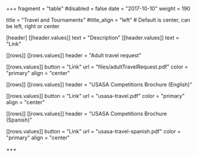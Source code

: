 +++
fragment = "table"
#disabled = false
date = "2017-10-10"
weight = 190

title = "Travel and Tournaments"
#title_align = "left" # Default is center, can be left, right or center

[header]
  [[header.values]]
    text = "Description"
  [[header.values]]
    text = "Link"

[[rows]]
  [[rows.values]]
    header = "Adult travel request"

  [[rows.values]]
    button = "Link"
    url = "files/adultTravelRequest.pdf"
    color = "primary"
    align = "center"

[[rows]]
  [[rows.values]]
    header = "USASA Competitions Brochure (English)"

  [[rows.values]]
    button = "Link"
    url = "usasa-travel.pdf"
    color = "primary"
    align = "center"

[[rows]]
  [[rows.values]]
    header = "USASA Competitions Brochure (Spanish)"

  [[rows.values]]
    button = "Link"
    url = "usasa-travel-spanish.pdf"
    color = "primary"
    align = "center"

+++
